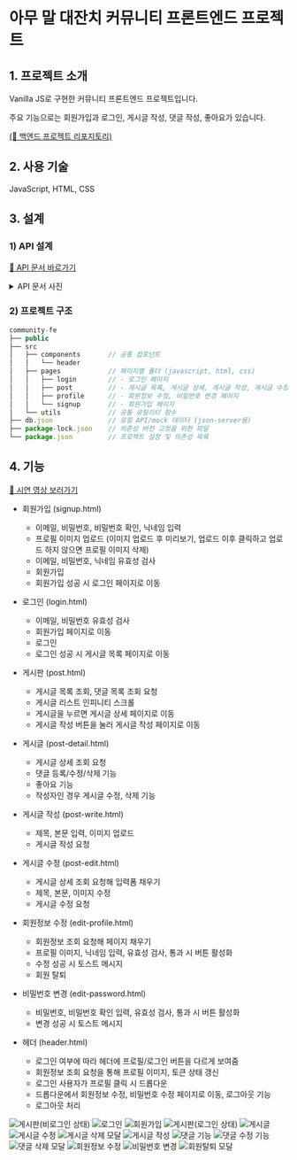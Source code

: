 # 아무 말 대잔치 커뮤니티 프론트엔드 프로젝트

## 1. 프로젝트 소개

Vanilla JS로 구현한 커뮤니티 프론트엔드 프로젝트입니다.

주요 기능으로는 회원가입과 로그인, 게시글 작성, 댓글 작성, 좋아요가 있습니다.

[(📂 백엔드 프로젝트 리포지토리)](https://github.com/100-hours-a-week/2-jenny-son-community-be)

## 2. 사용 기술

JavaScript, HTML, CSS

## 3. 설계

### 1) API 설계

[🔗 API 문서 바로가기](https://www.notion.so/1bb258f8f61980fab751f83b11554fc6?pvs=21)

<details>
  <summary>API 문서 사진</summary>
  <div markdown="1">
    <ul>
      <img src="https://github.com/user-attachments/assets/a4be46cc-6abb-4e8e-85bb-e7811b2e4ebf" width=70%>
      <img src="https://github.com/user-attachments/assets/ca50e8cc-8a9d-4b36-b395-fc5759509419" width=70%>
      <img src="https://github.com/user-attachments/assets/dfc0ba37-5765-43dd-93cf-06f0d3992ece" width=70%>
    </ul>
  </div>
</details>

### 2) 프로젝트 구조

```javascript
community-fe
├── public
├── src
│   ├── components       // 공통 컴포넌트                  
│   │   └── header                 
│   ├── pages            // 페이지별 폴더 (javascript, html, css)
│   │   ├── login        // - 로그인 페이지         
│   │   ├── post         // - 게시글 목록, 게시글 상세, 게시글 작성, 게시글 수정 페이지
│   │   ├── profile      // - 회원정보 수정, 비밀번호 변경 페이지
│   │   └── signup       // - 회원가입 페이지
│   └── utils            // 공통 유틸리티 함수
├── db.json              // 로컬 API/mock 데이터 (json-server용)
├── package-lock.json    // 의존성 버전 고정을 위한 파일
└── package.json         // 프로젝트 설정 및 의존성 목록
```

## 4. 기능

[🔗 시연 영상 보러가기](https://www.youtube.com/watch?v=CDuhguLbHp4)

- 회원가입 (signup.html)
  - 이메일, 비밀번호, 비밀번호 확인, 닉네임 입력
  - 프로필 이미지 업로드 (이미지 업로드 후 미리보기, 업로드 이후 클릭하고 업로드 하지 않으면 프로필 이미지 삭제)
  - 이메일, 비밀번호, 닉네임 유효성 검사
  - 회원가입
  - 회원가입 성공 시 로그인 페이지로 이동
 
    
- 로그인 (login.html)
  - 이메일, 비밀번호 유효성 검사
  - 회원가입 페이지로 이동
  - 로그인
  - 로그인 성공 시 게시글 목록 페이지로 이동
- 게시판 (post.html)
  - 게시글 목록 조회, 댓글 목록 조회 요청
  - 게시글 리스트 인피니티 스크롤
  - 게시글을 누르면 게시글 상세 페이지로 이동
  - 게시글 작성 버튼을 눌러 게시글 작성 페이지로 이동
- 게시글 (post-detail.html)
  - 게시글 상세 조회 요청
  - 댓글 등록/수정/삭제 기능
  - 좋아요 기능
  - 작성자인 경우 게시글 수정, 삭제 기능
- 게시글 작성 (post-write.html)
  - 제목, 본문 입력, 이미지 업로드
  - 게시글 작성 요청
- 게시글 수정 (post-edit.html)
  - 게시글 상세 조회 요청해 입력폼 채우기
  - 제목, 본문, 이미지 수정
  - 게시글 수정 요청
- 회원정보 수정 (edit-profile.html)
  - 회원정보 조회 요청해 페이지 채우기
  - 프로필 이미지, 닉네임 입력, 유효성 검사, 통과 시 버튼 활성화
  - 수정 성공 시 토스트 메시지
  - 회원 탈퇴 
- 비밀번호 변경 (edit-password.html)
  - 비밀번호, 비밀번호 확인 입력, 유효성 검사, 통과 시 버튼 활성화
  - 변경 성공 시 토스트 메시지
- 헤더 (header.html)
  - 로그인 여부에 따라 헤더에 프로필/로그인 버튼을 다르게 보여줌 
  - 회원정보 조회 요청을 통해 프로필 이미지, 토큰 상태 갱신
  - 로그인 사용자가 프로필 클릭 시 드롭다운
  - 드롭다운에서 회원정보 수정, 비밀번호 수정 페이지로 이동, 로그아웃 기능
  - 로그아웃 처리

![게시판(비로그인 상태)](https://github.com/user-attachments/assets/97fb3853-dbf4-4a3c-9a04-c10d3b5fd3a0)
![로그인](https://github.com/user-attachments/assets/76ec1a22-168e-496d-b510-35fa236e33cb)
![회원가입](https://github.com/user-attachments/assets/f66505a2-4643-421d-a4bb-2ed93cdea80c)
![게시판(로그인 상태)](https://github.com/user-attachments/assets/d3c18cd4-f1d9-40a7-ad8d-9b2caaf7c777)
![게시글](https://github.com/user-attachments/assets/c0f78a82-c25b-4c03-96e5-82b2677fba6e)
![게시글 수정](https://github.com/user-attachments/assets/13ea96e0-857f-49d5-8cf0-681d06e5cda4)
![게시글 삭제 모달](https://github.com/user-attachments/assets/85f0a7f9-308e-4d4a-b8ee-6539a99b2229)
![게시글 작성](https://github.com/user-attachments/assets/afbe5c59-2806-4d77-b519-e4263e255c45)
![댓글 기능](https://github.com/user-attachments/assets/d6293772-de59-4a81-8745-4157c18826af)
![댓글 수정 기능](https://github.com/user-attachments/assets/74409b9a-ba43-483c-8419-9f41f536ccd9)
![댓글 삭제 모달](https://github.com/user-attachments/assets/e0d174ba-0591-4662-8b2a-b23db30b45af)
![회원정보 수정](https://github.com/user-attachments/assets/3f6ddcea-afe8-4bca-b732-98e84513b726)
![비밀번호 변경](https://github.com/user-attachments/assets/0dc29dc9-dadd-4bc9-bc6c-ff0d15af1a8f)
![회원탈퇴 모달](https://github.com/user-attachments/assets/934623ed-ea73-4b9b-89f3-283306267b07)


